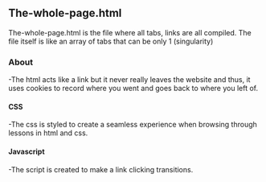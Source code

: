 ## The-whole-page.html
The-whole-page.html is the file where all tabs, links are all compiled. The file itself is like an array of tabs that can be only 1 (singularity)
### About
-The html acts like a link but it never really leaves the website and thus, it uses cookies to record where you went and goes back to where you left of.
#### CSS
-The css is styled to create a seamless experience when browsing through lessons in html and css.
#### Javascript
-The script is created to make a link clicking transitions.
